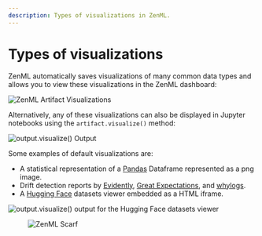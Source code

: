 ```yaml
---
description: Types of visualizations in ZenML.
---
```


# Types of visualizations

ZenML automatically saves visualizations of many common data types and allows you to view these visualizations in the ZenML dashboard:

![ZenML Artifact Visualizations](../../../.gitbook/assets/artifact_visualization_dashboard.png)

Alternatively, any of these visualizations can also be displayed in Jupyter notebooks using the `artifact.visualize()` method:

![output.visualize() Output](../../../.gitbook/assets/artifact_visualization_evidently.png)

Some examples of default visualizations are:

- A statistical representation of a [Pandas](https://pandas.pydata.org/docs/reference/api/pandas.DataFrame.html) Dataframe represented as a png image.
- Drift detection reports by [Evidently](../../../component-guide/data-validators/evidently.md), [Great Expectations](../../../component-guide/data-validators/great-expectations.md), and [whylogs](../../../component-guide/data-validators/whylogs.md).
- A [Hugging Face](https://zenml.io/integrations/huggingface) datasets viewer embedded as a HTML iframe.

![output.visualize() output for the Hugging Face datasets viewer](../../../.gitbook/assets/artifact_visualization_huggingface.gif)

<figure><img src="https://static.scarf.sh/a.png?x-pxid=f0b4f458-0a54-4fcd-aa95-d5ee424815bc" alt="ZenML Scarf"><figcaption></figcaption></figure>
